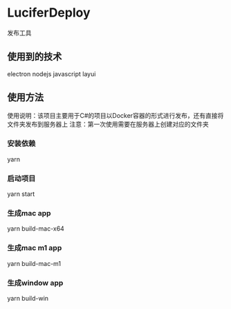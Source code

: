 # LuciferDeploy
发布工具

## 使用到的技术
electron
nodejs
javascript
layui

## 使用方法
使用说明：该项目主要用于C#的项目以Docker容器的形式进行发布，还有直接将文件夹发布到服务器上
注意：第一次使用需要在服务器上创建对应的文件夹

### 安装依赖
yarn
### 启动项目
yarn start
### 生成mac app
yarn build-mac-x64
### 生成mac m1 app
yarn build-mac-m1
### 生成window app
yarn build-win



